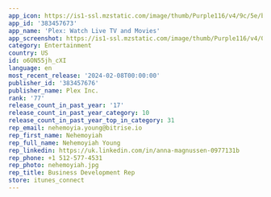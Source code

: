 ```yaml
---
app_icon: https://is1-ssl.mzstatic.com/image/thumb/Purple116/v4/9c/5e/b3/9c5eb33e-743d-956a-ba36-bdf08c067705/default-dark-1x_U007emarketing-0-7-0-sRGB-85-220-0.png/1024x1024bb.png
app_id: '383457673'
app_name: 'Plex: Watch Live TV and Movies'
app_screenshot: https://is1-ssl.mzstatic.com/image/thumb/Purple116/v4/03/82/8f/03828fa3-57ee-d47d-57e8-2f6450ee9282/0fcf939e-ba41-467c-9a75-fbb8a98f1959_Plex_Inc_Plex_iOS_5.5_US_Screenshots_231025_01.png/1242x2208bb.png
category: Entertainment
country: US
id: o6ON55jh_cXI
language: en
most_recent_release: '2024-02-08T00:00:00'
publisher_id: '383457676'
publisher_name: Plex Inc.
rank: '77'
release_count_in_past_year: '17'
release_count_in_past_year_category: 10
release_count_in_past_year_top_in_category: 31
rep_email: nehemoyia.young@bitrise.io
rep_first_name: Nehemoyiah
rep_full_name: Nehemoyiah Young
rep_linkedin: https://uk.linkedin.com/in/anna-magnussen-0977131b
rep_phone: +1 512-577-4531
rep_photo: nehemoyiah.jpg
rep_title: Business Development Rep
store: itunes_connect
---
```

